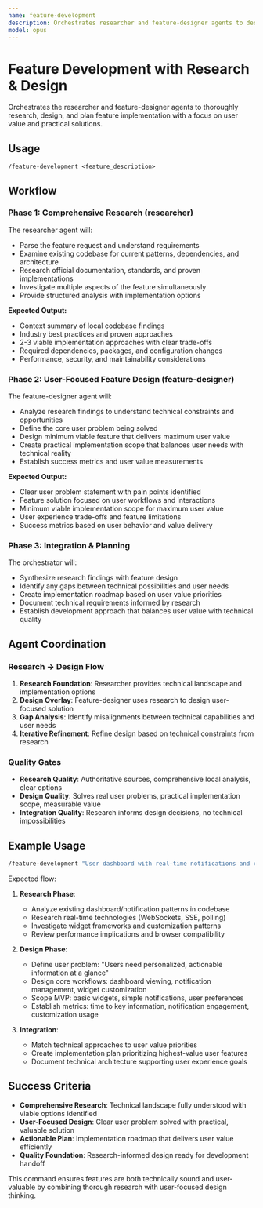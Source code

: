 ```yaml
---
name: feature-development
description: Orchestrates researcher and feature-designer agents to design and plan feature implementation with comprehensive research and user-focused design
model: opus
---
```


# Feature Development with Research & Design

Orchestrates the researcher and feature-designer agents to thoroughly research, design, and plan feature implementation with a focus on user value and practical solutions.

## Usage

```
/feature-development <feature_description>
```

## Workflow

### Phase 1: Comprehensive Research (researcher)

The researcher agent will:

- Parse the feature request and understand requirements
- Examine existing codebase for current patterns, dependencies, and architecture
- Research official documentation, standards, and proven implementations
- Investigate multiple aspects of the feature simultaneously
- Provide structured analysis with implementation options

**Expected Output:**

- Context summary of local codebase findings
- Industry best practices and proven approaches  
- 2-3 viable implementation approaches with clear trade-offs
- Required dependencies, packages, and configuration changes
- Performance, security, and maintainability considerations

### Phase 2: User-Focused Feature Design (feature-designer)

The feature-designer agent will:

- Analyze research findings to understand technical constraints and opportunities
- Define the core user problem being solved
- Design minimum viable feature that delivers maximum user value
- Create practical implementation scope that balances user needs with technical reality
- Establish success metrics and user value measurements

**Expected Output:**

- Clear user problem statement with pain points identified
- Feature solution focused on user workflows and interactions
- Minimum viable implementation scope for maximum user value
- User experience trade-offs and feature limitations
- Success metrics based on user behavior and value delivery

### Phase 3: Integration & Planning

The orchestrator will:

- Synthesize research findings with feature design
- Identify any gaps between technical possibilities and user needs
- Create implementation roadmap based on user value priorities
- Document technical requirements informed by research
- Establish development approach that balances user value with technical quality

## Agent Coordination

### Research → Design Flow

1. **Research Foundation**: Researcher provides technical landscape and implementation options
2. **Design Overlay**: Feature-designer uses research to design user-focused solution
3. **Gap Analysis**: Identify misalignments between technical capabilities and user needs
4. **Iterative Refinement**: Refine design based on technical constraints from research

### Quality Gates

- **Research Quality**: Authoritative sources, comprehensive local analysis, clear options
- **Design Quality**: Solves real user problems, practical implementation scope, measurable value
- **Integration Quality**: Research informs design decisions, no technical impossibilities

## Example Usage

```bash
/feature-development "User dashboard with real-time notifications and customizable widgets"
```

Expected flow:

1. **Research Phase**:
   - Analyze existing dashboard/notification patterns in codebase
   - Research real-time technologies (WebSockets, SSE, polling)
   - Investigate widget frameworks and customization patterns
   - Review performance implications and browser compatibility

2. **Design Phase**:
   - Define user problem: "Users need personalized, actionable information at a glance"
   - Design core workflows: dashboard viewing, notification management, widget customization
   - Scope MVP: basic widgets, simple notifications, user preferences
   - Establish metrics: time to key information, notification engagement, customization usage

3. **Integration**:
   - Match technical approaches to user value priorities
   - Create implementation plan prioritizing highest-value user features
   - Document technical architecture supporting user experience goals

## Success Criteria

- **Comprehensive Research**: Technical landscape fully understood with viable options identified
- **User-Focused Design**: Clear user problem solved with practical, valuable solution
- **Actionable Plan**: Implementation roadmap that delivers user value efficiently
- **Quality Foundation**: Research-informed design ready for development handoff

This command ensures features are both technically sound and user-valuable by combining thorough research with user-focused design thinking.

